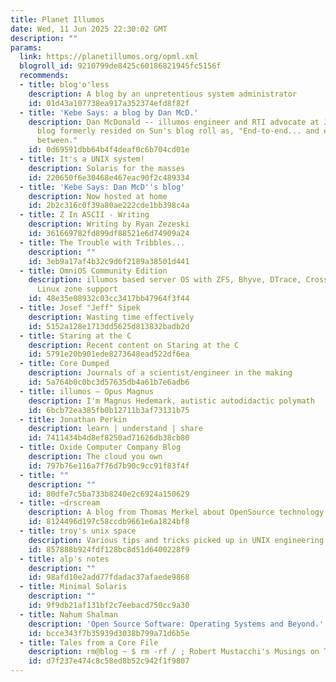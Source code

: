 ```yaml
---
title: Planet Illumos
date: Wed, 11 Jun 2025 22:30:02 GMT
description: ""
params:
  link: https://planetillumos.org/opml.xml
  blogroll_id: 9210799de8425c60186821945fc5156f
  recommends:
  - title: blog'o'less
    description: A blog by an unpretentious system administrator
    id: 01d43a107738ea917a352374efd8f82f
  - title: 'Kebe Says: a blog by Dan McD.'
    description: Dan McDonald -- illumos engineer and RTI advocate at Joyent.  This
      blog formerly resided on Sun's blog roll as, "End-to-end... and everything in
      between."
    id: 0d69591dbb64b4f4deaf0c6b704cd01e
  - title: It's a UNIX system!
    description: Solaris for the masses
    id: 220650f6e30468e467eac90f2c489334
  - title: 'Kebe Says: Dan McD''s blog'
    description: Now hosted at home
    id: 2b2c316c0f39a80ae222cde1bb398c4a
  - title: Z In ASCII - Writing
    description: Writing by Ryan Zezeski
    id: 361669782fd899df88521e6d74909a24
  - title: The Trouble with Tribbles...
    description: ""
    id: 3eb9a17af4b32c9d6f2189a38501d441
  - title: OmniOS Community Edition
    description: illumos based server OS with ZFS, Bhyve, DTrace, Crossbow, SMF and
      Linux zone support
    id: 48e35e08932c03cc3417bb47964f3f44
  - title: Josef "Jeff" Sipek
    description: Wasting time effectively
    id: 5152a128e1713dd5625d813832badb2d
  - title: Staring at the C
    description: Recent content on Staring at the C
    id: 5791e20b901ede8273648ead522df6ea
  - title: Core Dumped
    description: Journals of a scientist/engineer in the making
    id: 5a764b0c0bc3d57635db4a61b7e6adb6
  - title: illumos – Opus Magnus
    description: I'm Magnus Hedemark, autistic autodidactic polymath
    id: 6bcb72ea385fb0b12711b3af73131b75
  - title: Jonathan Perkin
    description: learn | understand | share
    id: 7411434b4d8ef8250ad71626db38cb80
  - title: Oxide Computer Company Blog
    description: The cloud you own
    id: 797b76e116a7f76d7b90c9cc91f83f4f
  - title: ""
    description: ""
    id: 80dfe7c5ba733b8240e2c6924a150629
  - title: ~drscream
    description: A blog from Thomas Merkel about OpenSource technology and other stuff.
    id: 8124496d197c58ccdb9661e6a1824bf8
  - title: troy's unix space
    description: Various tips and tricks picked up in UNIX engineering.
    id: 857888b924fdf128bc8d51d6400228f9
  - title: alp's notes
    description: ""
    id: 98afd10e2add77fdadac37afaede9868
  - title: Minimal Solaris
    description: ""
    id: 9f9db21af131bf2c7eebacd750cc9a30
  - title: Nahum Shalman
    description: 'Open Source Software: Operating Systems and Beyond.'
    id: bcce343f7b35939d3038b799a71d6b5e
  - title: Tales from a Core File
    description: rm@blog ~ $ rm -rf / ; Robert Mustacchi's Musings on Technology
    id: d7f237e474c8c58ed8b52c942f1f9807
---
```


